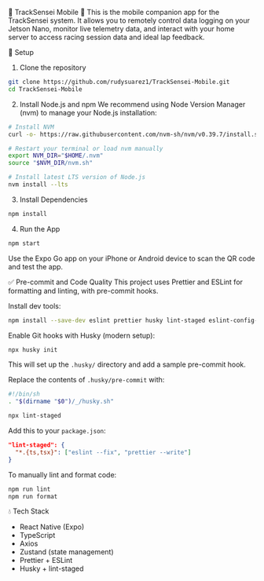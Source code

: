 📱 TrackSensei Mobile 📱
This is the mobile companion app for the TrackSensei system. It allows you to remotely control data logging on your Jetson Nano, monitor live telemetry data, and interact with your home server to access racing session data and ideal lap feedback.

🚀 Setup

1. Clone the repository

```bash
git clone https://github.com/rudysuarez1/TrackSensei-Mobile.git
cd TrackSensei-Mobile
```

2. Install Node.js and npm
   We recommend using Node Version Manager (nvm) to manage your Node.js installation:

```bash
# Install NVM
curl -o- https://raw.githubusercontent.com/nvm-sh/nvm/v0.39.7/install.sh | bash

# Restart your terminal or load nvm manually
export NVM_DIR="$HOME/.nvm"
source "$NVM_DIR/nvm.sh"

# Install latest LTS version of Node.js
nvm install --lts
```

3. Install Dependencies

```bash
npm install
```

4. Run the App

```bash
npm start
```

Use the Expo Go app on your iPhone or Android device to scan the QR code and test the app.

✅ Pre-commit and Code Quality
This project uses Prettier and ESLint for formatting and linting, with pre-commit hooks.

Install dev tools:

```bash
npm install --save-dev eslint prettier husky lint-staged eslint-config-prettier eslint-plugin-react-hooks
```

Enable Git hooks with Husky (modern setup):

```bash
npx husky init
```

This will set up the `.husky/` directory and add a sample pre-commit hook.

Replace the contents of `.husky/pre-commit` with:

```bash
#!/bin/sh
. "$(dirname "$0")/_/husky.sh"

npx lint-staged
```

Add this to your `package.json`:

```json
"lint-staged": {
  "*.{ts,tsx}": ["eslint --fix", "prettier --write"]
}
```

To manually lint and format code:

```bash
npm run lint
npm run format
```

💧 Tech Stack

- React Native (Expo)
- TypeScript
- Axios
- Zustand (state management)
- Prettier + ESLint
- Husky + lint-staged

